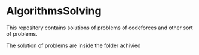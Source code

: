 # AlgorithmsSolving
This repository contains solutions of problems of codeforces and other sort of problems. 



The solution of problems are inside the folder achivied 
